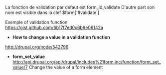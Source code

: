 La fonction de validation par défaut est form_id_validate 
D'autre part son nom est visible dans la clef $form['#validate']

Exemple of validation function
https://gist.github.com/6b17f7ed0c6b9e06142a

* **How to change a value in a validation function**

http://drupal.org/node/542796

* **form_set_value**   
http://api.drupal.org/api/drupal/includes%21form.inc/function/form_set_value/7
Change the value of a form element
